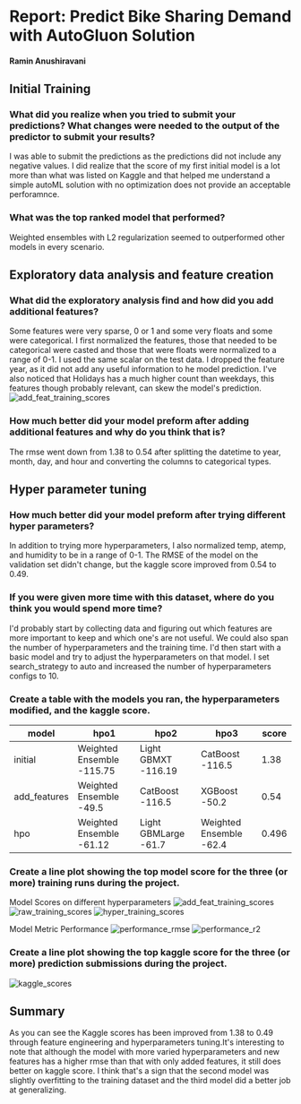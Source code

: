 # Report: Predict Bike Sharing Demand with AutoGluon Solution
#### Ramin Anushiravani

## Initial Training
### What did you realize when you tried to submit your predictions? What changes were needed to the output of the predictor to submit your results?
I was able to submit the predictions as the predictions did not include any negative values. I did realize that the score of my first initial model is a lot more than what was listed on Kaggle and that helped me understand a simple autoML solution with no optimization does not provide an acceptable perforamnce.


### What was the top ranked model that performed?
Weighted ensembles with L2 regularization seemed to outperformed other models in every scenario.

## Exploratory data analysis and feature creation
### What did the exploratory analysis find and how did you add additional features?
Some features were very sparse, 0 or 1 and some very floats and some were categorical. I first normalized the features, those that needed to be categorical were casted and those that were floats were normalized to a range of 0-1. I used the same scalar on the test data. I dropped the feature year, as it did not add any useful information to he model prediction.
I've also noticed that Holidays has a much higher count than weekdays, this features though probably relevant, can skew the model's prediction.
![add_feat_training_scores](img/training_histogram.png)


### How much better did your model preform after adding additional features and why do you think that is?
The rmse went down from 1.38 to 0.54 after splitting the datetime to year, month, day, and hour and converting the columns to categorical types.


## Hyper parameter tuning
### How much better did your model preform after trying different hyper parameters?
In addition to trying more hyperparameters, I also normalized temp, atemp, and humidity to be in a range of 0-1. The RMSE of the model on the validation set didn't change, but the kaggle score improved from 0.54 to 0.49.

### If you were given more time with this dataset, where do you think you would spend more time?
I'd probably start by collecting data and figuring out which features are more important to keep and which one's are not useful. We could also span the number of hyperparameters and the training time.
I'd then start with a basic model and try to adjust the hyperparameters on that model. I set search_strategy to auto and increased the number of hyperparameters configs to 10.

### Create a table with the models you ran, the hyperparameters modified, and the kaggle score.
|model|hpo1|hpo2|hpo3|score|
|--|--|--|--|--|
|initial|Weighted Ensemble -115.75|Light GBMXT -116.19|CatBoost -116.5|1.38|
|add_features|Weighted Ensemble -49.5|CatBoost -116.5|XGBoost -50.2|0.54|
|hpo|Weighted Ensemble -61.12|Light GBMLarge -61.7|Weighted Ensemble -62.4|0.496|

### Create a line plot showing the top model score for the three (or more) training runs during the project.

Model Scores on different hyperparameters
![add_feat_training_scores](img/add_feat_training_scores.png)
![raw_training_scores](img/raw_training_scores.png)
![hyper_training_scores](img/hyper_training_scores.png)

Model Metric Performance
![performance_rmse](img/performance_rmse.png)
![performance_r2](img/performance_r2.png)

### Create a line plot showing the top kaggle score for the three (or more) prediction submissions during the project.


![kaggle_scores](img/kaggle_scores.png)

## Summary
As you can see the Kaggle scores has been improved from 1.38 to 0.49 through feature engineering and hyperparameters tuning.It's interesting to note that although the model with more varied hyperparameters and new features has a higher rmse than that with only added features, it still does better on kaggle score. I think that's a sign that the second model was slightly overfitting to the training dataset and the third model did a better job at generalizing. 
